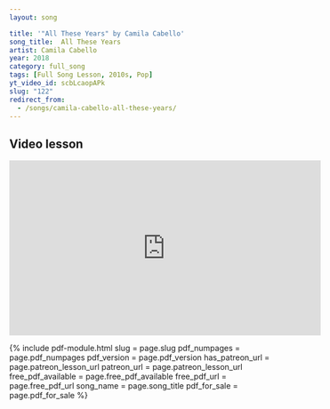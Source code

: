 ```yaml
---
layout: song

title: '"All These Years" by Camila Cabello'
song_title:  All These Years
artist: Camila Cabello
year: 2018
category: full_song
tags: [Full Song Lesson, 2010s, Pop]
yt_video_id: scbLcaopAPk
slug: "122"
redirect_from:
  - /songs/camila-cabello-all-these-years/
---
```


## Video lesson

<iframe width="560" height="315" src="https://www.youtube.com/embed/scbLcaopAPk?showinfo=0" frameborder="0" allowfullscreen></iframe><br />




{% include pdf-module.html slug = page.slug pdf_numpages = page.pdf_numpages pdf_version = page.pdf_version has_patreon_url = page.patreon_lesson_url patreon_url = page.patreon_lesson_url free_pdf_available = page.free_pdf_available free_pdf_url = page.free_pdf_url song_name = page.song_title pdf_for_sale = page.pdf_for_sale %}
